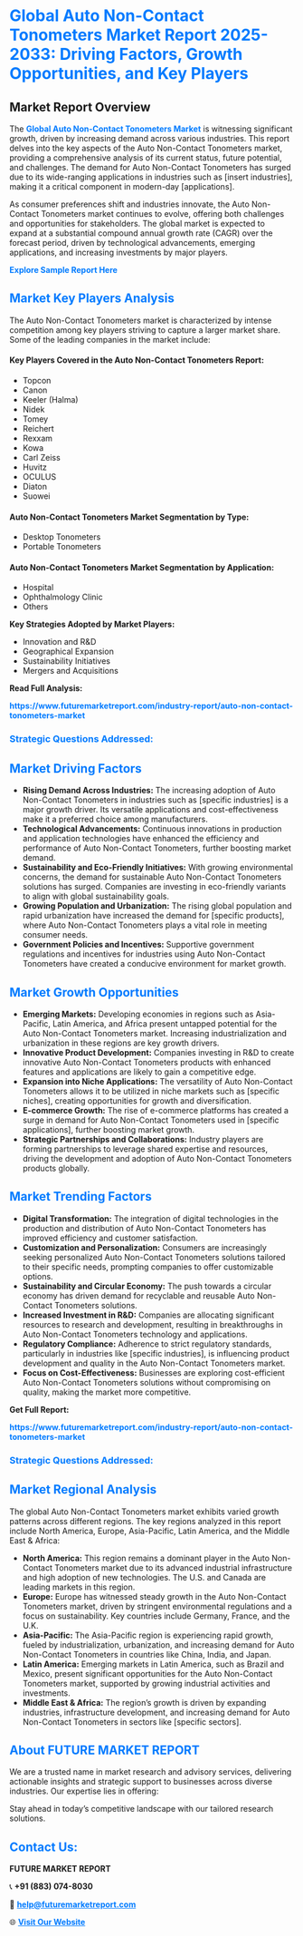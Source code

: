<h1 style="color: #007BFF;">Global Auto Non-Contact Tonometers Market Report 2025-2033: Driving Factors, Growth Opportunities, and Key Players</h1>

<section id="overview">
<h2>Market Report Overview</h2>
<p>The <a href="https://www.futuremarketreport.com/industry-report/auto-non-contact-tonometers-market" style="color: #007BFF; text-decoration: none;"><strong>Global Auto Non-Contact Tonometers Market</strong></a> is witnessing significant growth, driven by increasing demand across various industries. This report delves into the key aspects of the Auto Non-Contact Tonometers market, providing a comprehensive analysis of its current status, future potential, and challenges. The demand for Auto Non-Contact Tonometers has surged due to its wide-ranging applications in industries such as [insert industries], making it a critical component in modern-day [applications].</p>
<p>As consumer preferences shift and industries innovate, the Auto Non-Contact Tonometers market continues to evolve, offering both challenges and opportunities for stakeholders. The global market is expected to expand at a substantial compound annual growth rate (CAGR) over the forecast period, driven by technological advancements, emerging applications, and increasing investments by major players.</p>
</section>

<section id="overview">
<p><a href="https://www.futuremarketreport.com/request-sample/reportId=78016" style="color: #007BFF; text-decoration: none;"><strong>Explore Sample Report Here</strong></a></p>
</section>

<section id="key-players">
<h2 style="color: #007BFF;">Market Key Players Analysis</h2>
<p>The Auto Non-Contact Tonometers market is characterized by intense competition among key players striving to capture a larger market share. Some of the leading companies in the market include:</p>
<h4>Key Players Covered in the Auto Non-Contact Tonometers Report:</h4>
<ul><li>Topcon</li><li>Canon</li><li>Keeler (Halma)</li><li>Nidek</li><li>Tomey</li><li>Reichert</li><li>Rexxam</li><li>Kowa</li><li>Carl Zeiss</li><li>Huvitz</li><li>OCULUS</li><li>Diaton</li><li>Suowei</li></ul>
<h4>Auto Non-Contact Tonometers Market Segmentation by Type:</h4>
<ul><li>Desktop Tonometers</li><li>Portable Tonometers</li></ul>

<h4>Auto Non-Contact Tonometers Market Segmentation by Application:</h4>
<ul><li>Hospital</li><li>Ophthalmology Clinic</li><li>Others</li></ul>
<p><strong>Key Strategies Adopted by Market Players:</strong></p>
<ul>
<li>Innovation and R&D</li>
<li>Geographical Expansion</li>
<li>Sustainability Initiatives</li>
<li>Mergers and Acquisitions</li>
</ul>
</section>

<section>
<p><strong>Read Full Analysis: </strong></p><a href="https://www.futuremarketreport.com/industry-report/auto-non-contact-tonometers-market" style="color: #007BFF; text-decoration: none;"><strong>https://www.futuremarketreport.com/industry-report/auto-non-contact-tonometers-market</strong></a>
<h3 style="color: #007BFF;">Strategic Questions Addressed:</h3>
</section>

<section id="driving-factors">
<h2 style="color: #007BFF;">Market Driving Factors</h2>
<ul>
<li><strong>Rising Demand Across Industries:</strong> The increasing adoption of Auto Non-Contact Tonometers in industries such as [specific industries] is a major growth driver. Its versatile applications and cost-effectiveness make it a preferred choice among manufacturers.</li>
<li><strong>Technological Advancements:</strong> Continuous innovations in production and application technologies have enhanced the efficiency and performance of Auto Non-Contact Tonometers, further boosting market demand.</li>
<li><strong>Sustainability and Eco-Friendly Initiatives:</strong> With growing environmental concerns, the demand for sustainable Auto Non-Contact Tonometers solutions has surged. Companies are investing in eco-friendly variants to align with global sustainability goals.</li>
<li><strong>Growing Population and Urbanization:</strong> The rising global population and rapid urbanization have increased the demand for [specific products], where Auto Non-Contact Tonometers plays a vital role in meeting consumer needs.</li>
<li><strong>Government Policies and Incentives:</strong> Supportive government regulations and incentives for industries using Auto Non-Contact Tonometers have created a conducive environment for market growth.</li>
</ul>
</section>

<section id="growth-opportunities">
<h2 style="color: #007BFF;">Market Growth Opportunities</h2>
<ul>
<li><strong>Emerging Markets:</strong> Developing economies in regions such as Asia-Pacific, Latin America, and Africa present untapped potential for the Auto Non-Contact Tonometers market. Increasing industrialization and urbanization in these regions are key growth drivers.</li>
<li><strong>Innovative Product Development:</strong> Companies investing in R&D to create innovative Auto Non-Contact Tonometers products with enhanced features and applications are likely to gain a competitive edge.</li>
<li><strong>Expansion into Niche Applications:</strong> The versatility of Auto Non-Contact Tonometers allows it to be utilized in niche markets such as [specific niches], creating opportunities for growth and diversification.</li>
<li><strong>E-commerce Growth:</strong> The rise of e-commerce platforms has created a surge in demand for Auto Non-Contact Tonometers used in [specific applications], further boosting market growth.</li>
<li><strong>Strategic Partnerships and Collaborations:</strong> Industry players are forming partnerships to leverage shared expertise and resources, driving the development and adoption of Auto Non-Contact Tonometers products globally.</li>
</ul>
</section>

<section id="trending-factors">
<h2 style="color: #007BFF;">Market Trending Factors</h2>
<ul>
<li><strong>Digital Transformation:</strong> The integration of digital technologies in the production and distribution of Auto Non-Contact Tonometers has improved efficiency and customer satisfaction.</li>
<li><strong>Customization and Personalization:</strong> Consumers are increasingly seeking personalized Auto Non-Contact Tonometers solutions tailored to their specific needs, prompting companies to offer customizable options.</li>
<li><strong>Sustainability and Circular Economy:</strong> The push towards a circular economy has driven demand for recyclable and reusable Auto Non-Contact Tonometers solutions.</li>
<li><strong>Increased Investment in R&D:</strong> Companies are allocating significant resources to research and development, resulting in breakthroughs in Auto Non-Contact Tonometers technology and applications.</li>
<li><strong>Regulatory Compliance:</strong> Adherence to strict regulatory standards, particularly in industries like [specific industries], is influencing product development and quality in the Auto Non-Contact Tonometers market.</li>
<li><strong>Focus on Cost-Effectiveness:</strong> Businesses are exploring cost-efficient Auto Non-Contact Tonometers solutions without compromising on quality, making the market more competitive.</li>
</ul>
</section>

<section>
<p><strong>Get Full Report: </strong></p><a href="https://www.futuremarketreport.com/industry-report/auto-non-contact-tonometers-market" style="color: #007BFF; text-decoration: none;"><strong>https://www.futuremarketreport.com/industry-report/auto-non-contact-tonometers-market</strong></a>
<h3 style="color: #007BFF;">Strategic Questions Addressed:</h3>
</section>


<section id="regional-analysis">
<h2 style="color: #007BFF;">Market Regional Analysis</h2>
<p>The global Auto Non-Contact Tonometers market exhibits varied growth patterns across different regions. The key regions analyzed in this report include North America, Europe, Asia-Pacific, Latin America, and the Middle East & Africa:</p>
<ul>
<li><strong>North America:</strong> This region remains a dominant player in the Auto Non-Contact Tonometers market due to its advanced industrial infrastructure and high adoption of new technologies. The U.S. and Canada are leading markets in this region.</li>
<li><strong>Europe:</strong> Europe has witnessed steady growth in the Auto Non-Contact Tonometers market, driven by stringent environmental regulations and a focus on sustainability. Key countries include Germany, France, and the U.K.</li>
<li><strong>Asia-Pacific:</strong> The Asia-Pacific region is experiencing rapid growth, fueled by industrialization, urbanization, and increasing demand for Auto Non-Contact Tonometers in countries like China, India, and Japan.</li>
<li><strong>Latin America:</strong> Emerging markets in Latin America, such as Brazil and Mexico, present significant opportunities for the Auto Non-Contact Tonometers market, supported by growing industrial activities and investments.</li>
<li><strong>Middle East & Africa:</strong> The region’s growth is driven by expanding industries, infrastructure development, and increasing demand for Auto Non-Contact Tonometers in sectors like [specific sectors].</li>
</ul>
</section>

<footer>
<h2 style="color: #007BFF;">About FUTURE MARKET REPORT</h2>
<p>We are a trusted name in market research and advisory services, delivering actionable insights and strategic support to businesses across diverse industries. Our expertise lies in offering:</p>

<p>Stay ahead in today’s competitive landscape with our tailored research solutions.</p>

<h2 style="color: #007BFF;">Contact Us:</h2>
<p><strong>FUTURE MARKET REPORT</strong></p>
<p>📞 <strong>+91 (883) 074-8030</strong></p>
<p>📧 <strong><a href="mailto:help@futuremarketreport.com" style="color: #007BFF;">help@futuremarketreport.com</a></strong></p>
<p>🌐 <strong><a href="https://www.futuremarketreport.com/" style="color: #007BFF;">Visit Our Website</a></strong></p>
</footer>